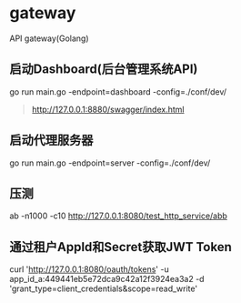 # gateway
API gateway(Golang)

## 启动Dashboard(后台管理系统API)
go run main.go -endpoint=dashboard -config=./conf/dev/
> http://127.0.0.1:8880/swagger/index.html

## 启动代理服务器
go run main.go -endpoint=server -config=./conf/dev/

## 压测
ab -n1000 -c10 http://127.0.0.1:8080/test_http_service/abb

## 通过租户AppId和Secret获取JWT Token
curl 'http://127.0.0.1:8080/oauth/tokens' -u app_id_a:449441eb5e72dca9c42a12f3924ea3a2 -d 'grant_type=client_credentials&scope=read_write'


